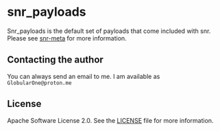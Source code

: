 # snr_payloads

Snr_payloads is the default set of payloads that come included with snr. Please see [snr-meta](https://github.com/GlobularOne/snr-meta) for more information.

## Contacting the author

You can always send an email to me. I am available as `GlobularOne@proton.me`

## License

Apache Software License 2.0. See the [LICENSE](https://github.com/GlobularOne/snr_payloads/blob/main/LICENSE) file for more information.
